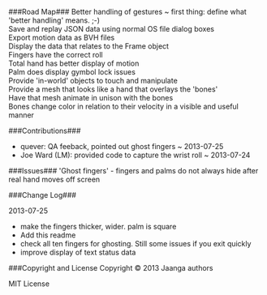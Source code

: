 
###Road Map###
Better handling of gestures ~ first thing: define what 'better handling' means. ;-)  
Save and replay JSON data using normal OS file dialog boxes  
Export motion data as BVH files  
Display the data that relates to the Frame object  
Fingers have the correct roll  
Total hand has better display of motion  
Palm does display gymbol lock issues  
Provide 'in-world' objects to touch and manipulate  
Provide a mesh that looks like a hand that overlays the 'bones'  
Have that mesh animate in unison with the bones  
Bones change color in relation to their velocity in a visible and useful manner  


###Contributions###
* quever: QA feeback, pointed out ghost fingers ~ 2013-07-25
* Joe Ward (LM): provided code to capture the wrist roll ~ 2013-07-24


###Issues###
'Ghost fingers' - fingers and palms do not always hide after real hand moves off screen


###Change Log###

2013-07-25
* make the fingers thicker, wider. palm is square
* Add this readme
* check all ten fingers for ghosting. Still some issues if you exit quickly
* improve display of text status data


###Copyright and License
Copyright &copy; 2013 Jaanga authors

MIT License
